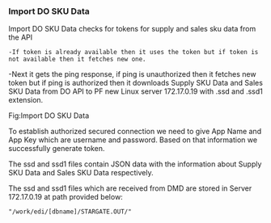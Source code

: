 ### Import DO SKU Data

Import DO SKU Data checks for tokens for supply and sales sku data from the API

```
-If token is already available then it uses the token but if token is not available then it fetches new one.
```

-Next it gets the ping response, if ping is unauthorized then it fetches new token but if ping is authorized then it downloads Supply SKU Data and Sales SKU Data from DO API to PF new Linux server 172.17.0.19 with .ssd and .ssd1 extension.



Fig:Import DO SKU Data

To establish authorized secured connection we need to give App Name and App Key which are username and password. Based on that information we successfully generate token.

The ssd and ssd1 files contain JSON data with the information about Supply SKU Data and Sales SKU Data respectively.

The ssd and ssd1 files which are received from DMD are stored in Server 172.17.0.19 at path provided below:

```
"/work/edi/[dbname]/STARGATE.OUT/"
```



